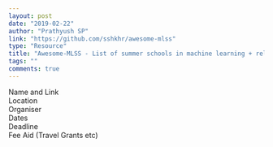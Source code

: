 ```yaml
---
layout: post
date: "2019-02-22"
author: "Prathyush SP"
link: "https://github.com/sshkhr/awesome-mlss"
type: "Resource"
title: "Awesome-MLSS - List of summer schools in machine learning + related fields across the globe"
tags: ""
comments: true
---
```

Name and Link	
Location	
Organiser	
Dates	
Deadline	
Fee	
Aid (Travel Grants etc)